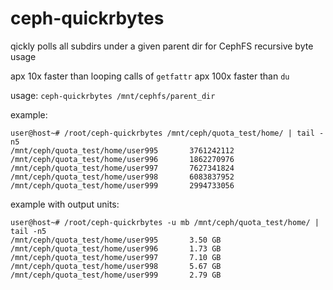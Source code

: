 # ceph-quickrbytes

qickly polls all subdirs under a given parent dir for CephFS recursive byte usage 

apx 10x faster than looping calls of `getfattr`
apx 100x faster than `du`

usage:
`ceph-quickrbytes /mnt/cephfs/parent_dir`

example:

    user@host~# /root/ceph-quickrbytes /mnt/ceph/quota_test/home/ | tail -n5
    /mnt/ceph/quota_test/home/user995       3761242112
    /mnt/ceph/quota_test/home/user996       1862270976
    /mnt/ceph/quota_test/home/user997       7627341824
    /mnt/ceph/quota_test/home/user998       6083837952
    /mnt/ceph/quota_test/home/user999       2994733056


example with output units:

    user@host~# /root/ceph-quickrbytes -u mb /mnt/ceph/quota_test/home/ | tail -n5
    /mnt/ceph/quota_test/home/user995       3.50 GB
    /mnt/ceph/quota_test/home/user996       1.73 GB
    /mnt/ceph/quota_test/home/user997       7.10 GB
    /mnt/ceph/quota_test/home/user998       5.67 GB
    /mnt/ceph/quota_test/home/user999       2.79 GB


